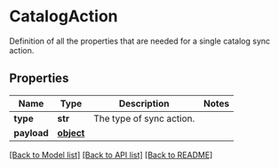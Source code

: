 # CatalogAction

Definition of all the properties that are needed for a single catalog sync action.
## Properties
Name | Type | Description | Notes
------------ | ------------- | ------------- | -------------
**type** | **str** | The type of sync action. | 
**payload** | [**object**](.md) |  | 

[[Back to Model list]](../README.md#documentation-for-models) [[Back to API list]](../README.md#documentation-for-api-endpoints) [[Back to README]](../README.md)


